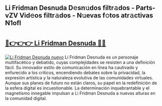 ## Li Fridman Desnuda D𝚎sn𝚞dos filtr𝚊dos - Parts-vZV Vid𝚎os filtr𝚊dos - N𝚞evas f𝚘tos atr𝚊ctivas N1ofI

# <h2><a href="http://mb6r7p.tromn.icu/?c=Li+Fridman+Desnuda">🔗👉👉👉 Li Fridman Desnuda 🔗🔗</a></h2>

[![Li Fridman Desnuda nuevo](https://i.imgur.com/pEAQMta.gif)](http://mb6r7p.tromn.icu/?c=Li+Fridman+Desnuda)
Li Fridman Desnuda es un personaje multifacético y debatido, cuyas complejidades se resisten a una definición fácil.  Su innovador estilo de comunicación en línea ha cautivado y enfurecido a los críticos, encendiendo debates sobre la privacidad, la expresión artística y la naturaleza evolutiva de las comunidades virtuales. Aunque sus planes de futuro no están claros, su papel en la redefinición de la esfera digital es incuestionable. La determinación inquebrantable y el magnetismo innegable impulsan a Li Fridman Desnuda a nuevas alturas en la comunidad digital.
